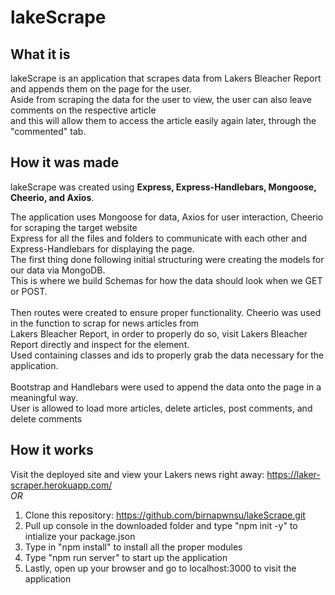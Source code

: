# lakeScrape

## What it is
lakeScrape is an application that scrapes data from Lakers Bleacher Report and appends them on the page for the user. 
<br>Aside from scraping the data for the user to view, the user can also leave comments on the respective article
<br>and this will allow them to access the article easily again later, through the "commented" tab.  

## How it was made
lakeScrape was created using **Express, Express-Handlebars, Mongoose, Cheerio, and Axios**. 

The application uses Mongoose for data, Axios for user interaction, Cheerio for scraping the target website
<br>Express for all the files and folders to communicate with each other and Express-Handlebars for displaying the page.
<br>The first thing done following initial structuring were creating the models for our data via MongoDB.
<br>This is where we build Schemas for how the data should look when we GET or POST.
<br><br>
Then routes were created to ensure proper functionality. Cheerio was used in the function to scrap for news articles from
<br>Lakers Bleacher Report, in order to properly do so, visit Lakers Bleacher Report directly and inspect for the element.
<br> Used containing classes and ids to properly grab the data necessary for the application. 
<br><br>
Bootstrap and Handlebars were used to append the data onto the page in a meaningful way.
<br>User is allowed to load more articles, delete articles, post comments, and delete comments 

## How it works
Visit the deployed site and view your Lakers news right away: https://laker-scraper.herokuapp.com/
<br> 
*OR*
1. Clone this repository: https://github.com/birnapwnsu/lakeScrape.git
2. Pull up console in the downloaded folder and type "npm init -y" to intialize your package.json
3. Type in "npm install" to install all the proper modules
4. Type "npm run server" to start up the application
5. Lastly, open up your browser and go to localhost:3000 to visit the application

